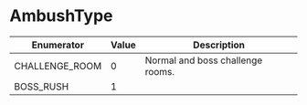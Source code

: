 # AmbushType

| Enumerator      | Value | Description                      |
| --------------- | ----- | -------------------------------- |
| CHALLENGE\_ROOM | 0     | Normal and boss challenge rooms. |
| BOSS\_RUSH      | 1     |                                  |
